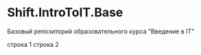 # Shift.IntroToIT.Base
Базовый репозиторий образовательного курса "Введение в IT"

строка 1
строка 2
